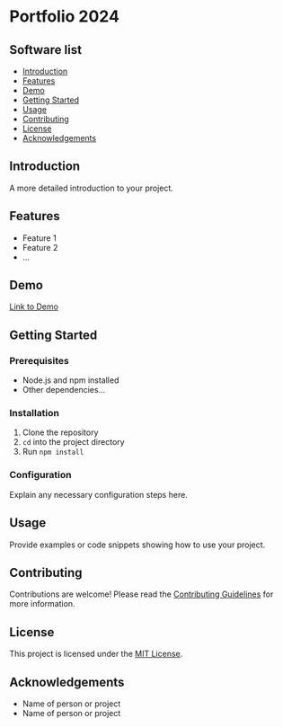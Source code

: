 # Portfolio 2024



## Software list

- [Introduction](#introduction)
- [Features](#features)
- [Demo](#demo)
- [Getting Started](#getting-started)
- [Usage](#usage)
- [Contributing](#contributing)
- [License](#license)
- [Acknowledgements](#acknowledgements)

## Introduction

A more detailed introduction to your project.

## Features

- Feature 1
- Feature 2
- ...

## Demo

[Link to Demo](https://www.example.com)

## Getting Started

### Prerequisites

- Node.js and npm installed
- Other dependencies...

### Installation

1. Clone the repository
2. `cd` into the project directory
3. Run `npm install`

### Configuration

Explain any necessary configuration steps here.

## Usage

Provide examples or code snippets showing how to use your project.

## Contributing

Contributions are welcome! Please read the [Contributing Guidelines](CONTRIBUTING.md) for more information.

## License

This project is licensed under the [MIT License](LICENSE).

## Acknowledgements

- Name of person or project
- Name of person or project
